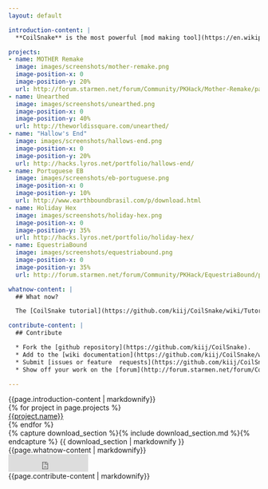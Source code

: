 ```yaml
---
layout: default

introduction-content: |
  **CoilSnake** is the most powerful [mod making tool](https://en.wikipedia.org/wiki/Game_mod) for the game [*EarthBound*](https://en.wikipedia.org/wiki/EarthBound). CoilSnake has been used to create several original games in the *EarthBound* engine, as well as a translation of *EarthBound*:

projects:
- name: MOTHER Remake
  image: images/screenshots/mother-remake.png
  image-position-x: 0
  image-position-y: 20%
  url: http://forum.starmen.net/forum/Community/PKHack/Mother-Remake/page/1/
- name: Unearthed
  image: images/screenshots/unearthed.png
  image-position-x: 0
  image-position-y: 40%
  url: http://theworldissquare.com/unearthed/
- name: "Hallow's End"
  image: images/screenshots/hallows-end.png
  image-position-x: 0
  image-position-y: 20%
  url: http://hacks.lyros.net/portfolio/hallows-end/
- name: Portuguese EB
  image: images/screenshots/eb-portuguese.png
  image-position-x: 0
  image-position-y: 10%
  url: http://www.earthboundbrasil.com/p/download.html
- name: Holiday Hex
  image: images/screenshots/holiday-hex.png
  image-position-x: 0
  image-position-y: 35%
  url: http://hacks.lyros.net/portfolio/holiday-hex/
- name: EquestriaBound
  image: images/screenshots/equestriabound.png
  image-position-x: 0
  image-position-y: 35%
  url: http://forum.starmen.net/forum/Community/PKHack/EquestriaBound/page/1/

whatnow-content: |
  ## What now?

  The [CoilSnake tutorial](https://github.com/kiij/CoilSnake/wiki/Tutorial) is the best place to get started.

contribute-content: |
  ## Contribute

  * Fork the [github repository](https://github.com/kiij/CoilSnake).
  * Add to the [wiki documentation](https://github.com/kiij/CoilSnake/wiki).
  * Submit [issues or feature  requests](https://github.com/kiij/CoilSnake/issues).
  * Show off your work on the [forum](http://forum.starmen.net/forum/Community/PKHack) or [IRC channel](irc://irc.thinstack.net/pkhax).

---
```


<section id="s_introduction">
  {{page.introduction-content | markdownify}}

  <div class="projects">
    {% for project in page.projects %}
      <div class="project_button"
           style="background-image: url('{{ project.image }}'); background-position: {{ project.image-position-x}} {{project.image-position-y}};">
        <a href="{{ project.url }}">
          <span>{{project.name}}</span>
        </a>
      </div>
    {% endfor %}
  </div>
</section>

<section id="s_download">
  {% capture download_section %}{% include download_section.md %}{% endcapture %}
  {{ download_section | markdownify }}
</section>

<section id="s_whatnow">
  {{page.whatnow-content | markdownify}}
</section>

<section id="s_contribute">
  <div class="topright"><iframe src="http://ghbtns.com/github-btn.html?user=kiij&amp;repo=CoilSnake&amp;type=watch&amp;count=true&amp;size=large" width="160" height="35" style="border: none;"> </iframe></div>
  {{page.contribute-content | markdownify}}
</section>
